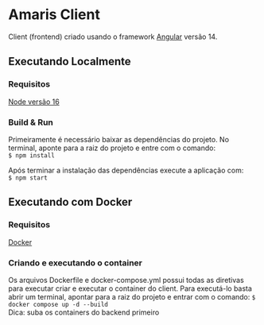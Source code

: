 # Amaris Client

Client (frontend) criado usando o framework [Angular](https://angular.io/docs/) versão 14.

## Executando Localmente

### Requisitos

[Node versão 16](https://nodejs.org/en/download/)  

### Build & Run

Primeiramente é necessário baixar as dependências do projeto. No terminal, aponte para a raiz do projeto e entre com o comando:  
`$ npm install`  

Após terminar a instalação das dependências execute a aplicação com:  
`$ npm start`

## Executando com Docker

### Requisitos

[Docker](https://docs.docker.com/desktop/install/windows-install/)

### Criando e executando o container

Os arquivos Dockerfile e docker-compose.yml possui todas as diretivas para executar criar e executar o container do client. Para executá-lo basta abrir um terminal, apontar para a raiz do projeto e entrar com o comando:
`$ docker compose up -d --build`  
Dica: suba os containers do backend primeiro
